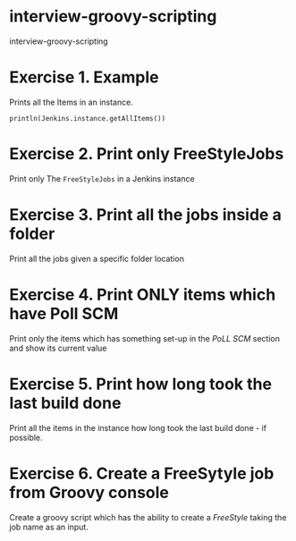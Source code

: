 # interview-groovy-scripting
interview-groovy-scripting


# Exercise 1. Example

Prints all the Items in an instance.

```
println(Jenkins.instance.getAllItems())
```

# Exercise 2. Print only FreeStyleJobs

Print only  The `FreeStyleJobs` in a Jenkins instance

# Exercise 3. Print all the jobs inside a folder

Print all the jobs given a specific folder location

# Exercise 4. Print ONLY items which have Poll SCM

Print only the items which has something set-up in the *PoLL SCM* section and show its current value

# Exercise 5. Print how long took the last build done

Print all the items in the instance how long took the last build done - if possible.

# Exercise 6. Create a FreeSytyle job from Groovy console

Create a groovy script which has the ability to create a *FreeStyle* taking the job name as an input.
